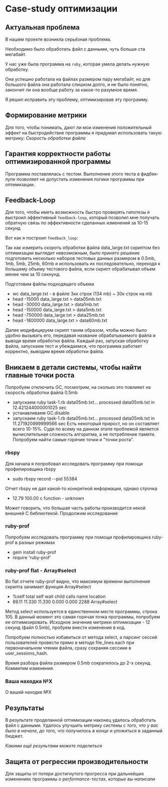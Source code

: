 # Case-study оптимизации

## Актуальная проблема
В нашем проекте возникла серьёзная проблема.

Необходимо было обработать файл с данными, чуть больше ста мегабайт.

У нас уже была программа на `ruby`, которая умела делать нужную обработку.

Она успешно работала на файлах размером пару мегабайт, но для большого файла она работала слишком долго, и не было понятно, закончит ли она вообще работу за какое-то разумное время.

Я решил исправить эту проблему, оптимизировав эту программу.

## Формирование метрики
Для того, чтобы понимать, дают ли мои изменения положительный эффект на быстродействие программы я придумал использовать такую метрику: 
*Скорость обработки файла*

## Гарантия корректности работы оптимизированной программы
Программа поставлялась с тестом. Выполнение этого теста в фидбек-лупе позволяет не допустить изменения логики программы при оптимизации.

## Feedback-Loop
Для того, чтобы иметь возможность быстро проверять гипотезы я выстроил эффективный `feedback-loop`, который позволил мне получать обратную связь по эффективности сделанных изменений за 10-15 секунд

Вот как я построил `feedback_loop`:

Так как измерить скороть обработки файла data_large.txt скриптом без оптимизации выглядит невозможным, было принято решение подготовить несколько
наборов тестовых данных размером в 0.5mb, 1mb, 5mb, 25mb, 60mb и использовать их последовательно, переходя к большему объему тестового файла,
если скрипт обрабатывал объем менее чем за 10 секнунд.

Подготовим файлы подходящего объема
- wc data_large.txt - в файле 3кк строк (134 mb) ~ 30к строк на mb
- head -15000 data_large.txt > data05mb.txt
- head -30000 data_large.txt > data1mb.txt
- head -150000 data_large.txt > data5mb.txt 
- head -750000 data_large.txt > data25mb.txt
- head -1800000 data_large.txt > data60mb.txt

Далее модифицируем скрипт таким образом, чтобы можно было удобно вызывать его, передавая название обрабатываемого файла и выводя время обработки файла.
Каждый раз, запуская обработку файла, запускаем тест и убеждаемся, что программа работает корректно, выводим время обработки файла.

## Вникаем в детали системы, чтобы найти главные точки роста
Попробуем отключить GC, посмотрим, на сколько это повлияет на скорость обработки файла 0.5mb
- запускаем ruby task-1.rb data05mb.txt... processed data05mb.txt in 12.421244000001025 sec
- устанавливаем GC.disable
- запускаем ruby task-1.rb data05mb.txt... processed data05mb.txt in 11.271920999999566 sec
Есть некоторый прирост, но он составляет всего 10-15%. Судя по всему на данном этапе проблемой является вычислительная сложность алгоритма, 
а не потребление памяти. Попробуем найти самые горячие точки и "точки роста". 

### rbspy
Для начала я попробовал исследовать программу при помощи профилировщика rbspy
- sudo rbspy record --pid 55384 

Отчет rbspy не дал какой-то конкретной информации, однако строчка 

- 12.79   100.00  c function - unknown

Может говорить, что большая часть работы производится некой внешней С библиотекой. Продолжим исследование

### ruby-prof
Попробуем исследовать программу при помощи профилировщика ruby-prof в разных режимах

- gem install ruby-prof
- require 'ruby-prof'

### ruby-prof flat - Array#select
Во flat отчете ruby-prof видно, что максимум времени выполнения скрипта занимает функция Array#select
- %self      total      self      wait     child     calls  name                           location
- 89.11     11.330    11.330     0.000     0.000     2288   Array#select

Метод select используется в единственном месте программы, строка 105.
В данный момент это самая горячая точка программы, попробуем ее оптимизировать.
Исходное значение метрики оптимизации - 12 секунд (файл 0.5mb), пробуем внести изменения в код.

Попробуем полностью избавиться от метода select, а парсинг сессий пользователей провести прямо в методе file_lines.each
при первоначальном чтении файла, сразу сохраняя сессиии в user_sessions_hash. 

Время разбора файла размером 0.5mb сократилось до 2-x секунд. Коммитим изменения.

### Ваша находка №X
О вашей находке №X

## Результаты
В результате проделанной оптимизации наконец удалось обработать файл с данными.
Удалось улучшить метрику системы с *того, что у вас было в начале, до того, что получилось в конце* и уложиться в заданный бюджет.

*Какими ещё результами можете поделиться*

## Защита от регрессии производительности
Для защиты от потери достигнутого прогресса при дальнейших изменениях программы *о performance-тестах, которые вы написали*

